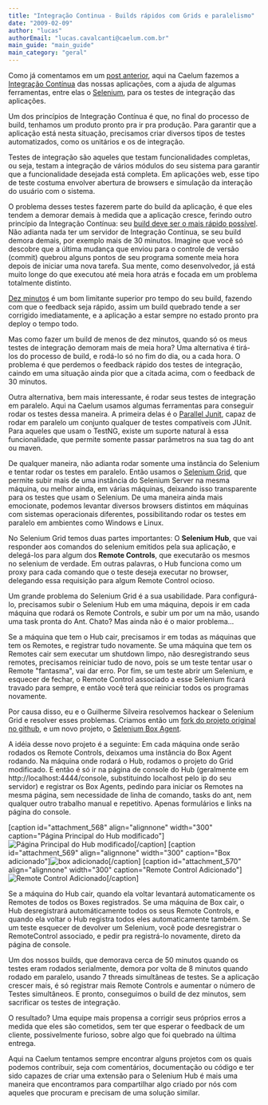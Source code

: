 ```yaml
---
title: "Integração Continua - Builds rápidos com Grids e paralelismo"
date: "2009-02-09"
author: "lucas"
authorEmail: "lucas.cavalcanti@caelum.com.br"
main_guide: "main_guide"
main_category: "geral"
---
```


Como já comentamos em um [post anterior](https://blog.caelum.com.br/integracao-continua/), aqui na Caelum fazemos a [Integração Contínua](http://martinfowler.com/articles/continuousIntegration.html) das nossas aplicações, com a ajuda de algumas ferramentas, entre elas o [Selenium](http://seleniumhq.org/), para os testes de integração das aplicações.

Um dos princípios de Integração Contínua é que, no final do processo de build, tenhamos um produto pronto pra ir pra produção. Para garantir que a aplicação está nesta situação, precisamos criar diversos tipos de testes automatizados, como os unitários e os de integração.

Testes de integração são aqueles que testam funcionalidades completas, ou seja, testam a integração de vários módulos do seu sistema para garantir que a funcionalidade desejada está completa. Em aplicações web, esse tipo de teste costuma envolver abertura de browsers e simulação da interação do usuário com o sistema.

O problema desses testes fazerem parte do build da aplicação, é que eles tendem a demorar demais à medida que a aplicação cresce, ferindo outro princípio da Integração Contínua: seu [build deve ser o mais rápido possível](http://martinfowler.com/articles/continuousIntegration.html#KeepTheBuildFast). Não adianta nada ter um servidor de Integração Contínua, se seu build demora demais, por exemplo mais de 30 minutos. Imagine que você só descobre que a última mudança que enviou para o controle de versão (commit) quebrou alguns pontos de seu programa somente meia hora depois de iniciar uma nova tarefa. Sua mente, como desenvolvedor, já está muito longe do que executou até meia hora atrás e focada em um problema totalmente distinto.

[Dez minutos](http://jamesshore.com/Agile-Book/ten_minute_build.html) é um bom limitante superior pro tempo do seu build, fazendo com que o feedback seja rápido, assim um build quebrado tende a ser corrigido imediatamente, e a aplicação a estar sempre no estado pronto pra deploy o tempo todo.

Mas como fazer um build de menos de dez minutos, quando só os meus testes de integração demoram mais de meia hora? Uma alternativa é tirá-los do processo de build, e rodá-lo só no fim do dia, ou a cada hora. O problema é que perdemos o feedback rápido dos testes de integração, caindo em uma situação ainda pior que a citada acima, com o feedback de 30 minutos.

Outra alternativa, bem mais interessante, é rodar seus testes de integração em paralelo. Aqui na Caelum usamos algumas ferramentas para conseguir rodar os testes dessa maneira. A primeira delas é o [Parallel Junit](https://parallel-junit.dev.java.net/), capaz de rodar em paralelo um conjunto qualquer de testes compatíveis com JUnit. Para aqueles que usam o TestNG, existe um suporte natural à essa funcionalidade, que permite somente passar parâmetros na sua tag do ant ou maven.

De qualquer maneira, não adianta rodar somente uma instância do Selenium e tentar rodar os testes em paralelo. Então usamos o [Selenium Grid](http://selenium-grid.seleniumhq.org/), que permite subir mais de uma instância do Selenium Server na mesma máquina, ou melhor ainda, em várias máquinas, deixando isso transparente para os testes que usam o Selenium. De uma maneira ainda mais emocionate, podemos levantar diversos browsers distintos em máquinas com sistemas operacionais diferentes, possibilitando rodar os testes em paralelo em ambientes como Windows e Linux.

No Selenium Grid temos duas partes importantes: O **Selenium Hub**, que vai responder aos comandos do selenium emitidos pela sua aplicação, e delegá-los para algum dos **Remote Controls**, que executarão os mesmos no selenium de verdade. Em outras palavras, o Hub funciona como um proxy para cada comando que o teste deseja executar no browser, delegando essa requisição para algum Remote Control ocioso.

Um grande problema do Selenium Grid é a sua usabilidade. Para configurá-lo, precisamos subir o Selenium Hub em uma máquina, depois ir em cada máquina que rodará os Remote Controls, e subir um por um na mão, usando uma task pronta do Ant. Chato? Mas ainda não é o maior problema...

Se a máquina que tem o Hub cair, precisamos ir em todas as máquinas que tem os Remotes, e registrar tudo novamente. Se uma máquina que tem os Remotes cair sem executar um shutdown limpo, não desregistrando seus remotes, precisamos reiniciar tudo de novo, pois se um teste tentar usar o Remote "fantasma", vai dar erro. Por fim, se um teste abrir um Selenium, e esquecer de fechar, o Remote Control associado a esse Selenium ficará travado para sempre, e então você terá que reiniciar todos os programas novamente.

Por causa disso, eu e o Guilherme Silveira resolvemos hackear o Selenium Grid e resolver esses problemas. Criamos então um [fork do projeto original no github](http://lucascs.github.com/selenium-grid), e um novo projeto, o [Selenium Box Agent](http://lucascs.github.com/selenium-box-agent).

A idéia desse novo projeto é a seguinte: Em cada máquina onde serão rodados os Remote Controls, deixamos uma instância do Box Agent rodando. Na máquina onde rodará o Hub, rodamos o projeto do Grid modificado. E então é só ir na página de console do Hub (geralmente em http://localhost:4444/console, substituindo localhost pelo ip do seu servidor) e registrar os Box Agents, pedindo para iniciar os Remotes na mesma página, sem necessidade de linha de comando, tasks do ant, nem qualquer outro trabalho manual e repetitivo. Apenas formulários e links na página do console.

\[caption id="attachment\_568" align="alignnone" width="300" caption="Página Principal do Hub modificado"\]![Página Principal do Hub modificado](https://blog.caelum.com.br/wp-content/uploads/2009/02/hub1-300x187.png)\[/caption\] \[caption id="attachment\_569" align="alignnone" width="300" caption="Box adicionado"\]![box adicionado](https://blog.caelum.com.br/wp-content/uploads/2009/02/hub2-300x187.png)\[/caption\] \[caption id="attachment\_570" align="alignnone" width="300" caption="Remote Control Adicionado"\]![Remote Control Adicionado](https://blog.caelum.com.br/wp-content/uploads/2009/02/hub3-300x187.png)\[/caption\]

Se a máquina do Hub cair, quando ela voltar levantará automaticamente os Remotes de todos os Boxes registrados. Se uma máquina de Box cair, o Hub desregistrará automáticamente todos os seus Remote Controls, e quando ela voltar o Hub registra todos eles automaticamente também. Se um teste esquecer de devolver um Selenium, você pode desregistrar o RemoteControl associado, e pedir pra registrá-lo novamente, direto da página de console.

Um dos nossos builds, que demorava cerca de 50 minutos quando os testes eram rodados serialmente, demora por volta de 8 minutos quando rodado em paralelo, usando 7 threads simultâneas de testes. Se a aplicação crescer mais, é só registrar mais Remote Controls e aumentar o número de Testes simultâneos. E pronto, conseguimos o build de dez minutos, sem sacrificar os testes de integração.

O resultado? Uma equipe mais propensa a corrigir seus próprios erros a medida que eles são cometidos, sem ter que esperar o feedback de um cliente, possivelmente furioso, sobre algo que foi quebrado na última entrega.

Aqui na Caelum tentamos sempre encontrar alguns projetos com os quais podemos contribuir, seja com comentários, documentação ou código e ter sido capazes de criar uma extensão para o Selenium Hub é mais uma maneira que encontramos para compartilhar algo criado por nós com aqueles que procuram e precisam de uma solução similar.
